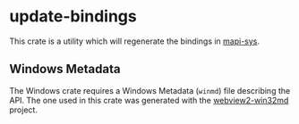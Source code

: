 # update-bindings
This crate is a utility which will regenerate the bindings in [mapi-sys](https://crates.io/crates/mapi-sys).

## Windows Metadata
The Windows crate requires a Windows Metadata (`winmd`) file describing the API. The one used in this crate was generated with the [webview2-win32md](https://github.com/wravery/webview2-win32md) project.
